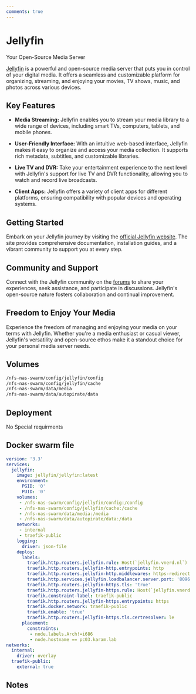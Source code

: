 ```yaml
---
comments: true
---
```


# Jellyfin

Your Open-Source Media Server

[Jellyfin](https://jellyfin.org/) is a powerful and open-source media server that puts you in control of your digital media. It offers a seamless and customizable platform for organizing, streaming, and enjoying your movies, TV shows, music, and photos across various devices.

## Key Features

- **Media Streaming:** Jellyfin enables you to stream your media library to a wide range of devices, including smart TVs, computers, tablets, and mobile phones.

- **User-Friendly Interface:** With an intuitive web-based interface, Jellyfin makes it easy to organize and access your media collection. It supports rich metadata, subtitles, and customizable libraries.

- **Live TV and DVR:** Take your entertainment experience to the next level with Jellyfin's support for live TV and DVR functionality, allowing you to watch and record live broadcasts.

- **Client Apps:** Jellyfin offers a variety of client apps for different platforms, ensuring compatibility with popular devices and operating systems.

## Getting Started

Embark on your Jellyfin journey by visiting the [official Jellyfin website](https://jellyfin.org/). The site provides comprehensive documentation, installation guides, and a vibrant community to support you at every step.

## Community and Support

Connect with the Jellyfin community on the [forums](https://forum.jellyfin.org/) to share your experiences, seek assistance, and participate in discussions. Jellyfin's open-source nature fosters collaboration and continual improvement.

## Freedom to Enjoy Your Media

Experience the freedom of managing and enjoying your media on your terms with Jellyfin. Whether you're a media enthusiast or casual viewer, Jellyfin's versatility and open-source ethos make it a standout choice for your personal media server needs.


## Volumes

```bash
/nfs-nas-swarm/config/jellyfin/config
/nfs-nas-swarm/config/jellyfin/cache
/nfs-nas-swarm/data/media
/nfs-nas-swarm/data/autopirate/data
```

## Deployment
No Special requirments

## Docker swarm file
```yaml
version: '3.3'
services:
  jellyfin:
    image: jellyfin/jellyfin:latest
    environment:
      PGID: '0'
      PUID: '0'
    volumes:
     - /nfs-nas-swarm/config/jellyfin/config:/config
     - /nfs-nas-swarm/config/jellyfin/cache:/cache
     - /nfs-nas-swarm/data/media:/media
     - /nfs-nas-swarm/data/autopirate/data:/data
    networks:
     - internal
     - traefik-public
    logging:
      driver: json-file
    deploy:
      labels:
        traefik.http.routers.jellyfin.rule: Host(`jellyfin.vnerd.nl`)
        traefik.http.routers.jellyfin-http.entrypoints: http
        traefik.http.routers.jellyfin-http.middlewares: https-redirect
        traefik.http.services.jellyfin.loadbalancer.server.port: '8096'
        traefik.http.routers.jellyfin-https.tls: 'true'
        traefik.http.routers.jellyfin-https.rule: Host(`jellyfin.vnerd.nl`)
        traefik.constraint-label: traefik-public
        traefik.http.routers.jellyfin-https.entrypoints: https
        traefik.docker.network: traefik-public
        traefik.enable: 'true'
        traefik.http.routers.jellyfin-https.tls.certresolver: le
      placement:
        constraints:
         - node.labels.Arch!=i686
         - node.hostname == pc03.karam.lab
networks:
  internal:
    driver: overlay
  traefik-public:
    external: true

```
## Notes

